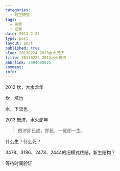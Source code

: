 ```yaml
---
categories:
  - 时空研究
tags:
  - 股票
  - 证券
date: 2013-2-24
type: post
layout: post
published: true
slug: 20130224 2013水火既济
title: 20130224 2013水火既济
abbrlink: 3694680025
comment:
info:
---
```

2012 坎，大水龙年

坎，坑也

水，下流也

2013 既济，水火蛇年

> 既济即已成，即死，一死即一生。

什么生？什么死？

3478、3186、2478、2444的旧模式终结，新生结构？

等待时间验证